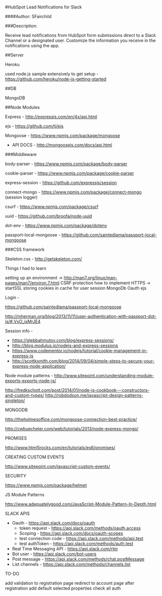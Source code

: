 #HubSpot Lead Notifications for Slack

####Author: SFairchild

###Description: 

Receive lead notifications from HubSpot form submissions direct to a Slack Channel or a designated user.  Customize the information you receive in the notifications using the app.



##Server

Heroku

used node.js sample extensively to get setup - https://github.com/heroku/node-js-getting-started

##DB

MongoDB

##Node Modules

Express - http://expressjs.com/en/4x/api.html

ejs - https://github.com/tj/ejs

Mongoose -  https://www.npmjs.com/package/mongoose
 - API DOCS - http://mongoosejs.com/docs/api.html


###Middleware

body-parser - https://www.npmjs.com/package/body-parser

cookie-parser - https://www.npmjs.com/package/cookie-parser

express-session - https://github.com/expressjs/session

connect-mongo - https://www.npmjs.com/package/connect-mongo (session logger)

csurf - https://www.npmjs.com/package/csurf

uuid - https://github.com/broofa/node-uuid

dot-env - https://www.npmjs.com/package/dotenv

passport-local-mongoose - https://github.com/saintedlama/passport-local-mongoose

###CSS framework

Skeleton.css - http://getskeleton.com/

Things I had to learn 

setting up an environment -> http://man7.org/linux/man-pages/man7/environ.7.html
CSRF protection
how to implement HTTPS -> startSSL
storing cookies in cache for user session
MongoDb
Oauth
ejs

Login -

https://github.com/saintedlama/passport-local-mongoose

http://mherman.org/blog/2013/11/11/user-authentication-with-passport-dot-js/#.VxO_ixMrJE4

Session info -
 - https://glebbahmutov.com/blog/express-sessions/
 - http://blog.modulus.io/nodejs-and-express-sessions
 - https://www.codementor.io/nodejs/tutorial/cookie-management-in-express-js
 - http://scottksmith.com/blog/2014/09/04/simple-steps-to-secure-your-express-node-application/

 Node module patterns - http://www.sitepoint.com/understanding-module-exports-exports-node-js/

 http://fredkschott.com/post/2014/01/node-js-cookbook---constructors-and-custom-types/
 http://robdodson.me/javascript-design-patterns-singleton/

 MONGODB

 http://theholmesoffice.com/mongoose-connection-best-practice/

 http://cwbuecheler.com/web/tutorials/2013/node-express-mongo/



 PROMISES

 http://www.html5rocks.com/en/tutorials/es6/promises/


 CREATING CUSTOM EVENTS

 http://www.sitepoint.com/javascript-custom-events/


 SECURITY 

 https://www.npmjs.com/package/helmet


 JS Module Patterns

 http://www.adequatelygood.com/JavaScript-Module-Pattern-In-Depth.html


 SLACK APIS

  - Oauth - https://api.slack.com/docs/oauth
    - token request - https://api.slack.com/methods/oauth.access
    - Scoping - https://api.slack.com/docs/oauth-scopes
    - test connection code - https://api.slack.com/methods/api.test
    - test authToken - https://api.slack.com/methods/auth.test
  - Real Time Messaging API - https://api.slack.com/rtm
  - Bot user - https://api.slack.com/bot-users
  - Post message - https://api.slack.com/methods/chat.postMessage
  - List channels - https://api.slack.com/methods/channels.list


TO-DO


add validation to registration page
redirect to account page after registration
add default selected properties
check all auth